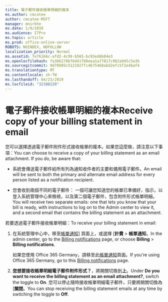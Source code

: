 ```yaml
---
title: 電子郵件接收帳單明細的複本
ms.author: cmcatee
author: cmcatee-MSFT
manager: mnirkhe
ms.date: 1/9/2019
ms.audience: ITPro
ms.topic: article
ms.prod: office-online-server
ROBOTS: NOINDEX, NOFOLLOW
localization_priority: Normal
ms.assetid: fe76166c-afd2-4c99-b565-bc93ed6b84e3
ms.openlocfilehash: fa366278bf6d41f08eea1a77817c902a945c5a3b
ms.sourcegitcommit: 9d78905c512192ffc4675468abd2efc5f2e4baf4
ms.translationtype: MT
ms.contentlocale: zh-TW
ms.lasthandoff: 04/23/2019
ms.locfileid: "32388220"
---
```

# <a name="receive-copy-of-your-billing-statement-in-email"></a><span data-ttu-id="529d7-102">電子郵件接收帳單明細的複本</span><span class="sxs-lookup"><span data-stu-id="529d7-102">Receive copy of your billing statement in email</span></span>
<span data-ttu-id="529d7-p101">您可以選擇透過電子郵件附件形式接收帳單的複本。如果您這麼做，請注意以下事項：</span><span class="sxs-lookup"><span data-stu-id="529d7-p101">You can choose to receive a copy of your billing statement as an email attachment. If you do, be aware that:</span></span>
  
- <span data-ttu-id="529d7-105">系統會傳送電子郵件給所有列為通知收件者的主要和備用電子郵件。</span><span class="sxs-lookup"><span data-stu-id="529d7-105">An email will be sent to both the primary and alternate email address for every person listed as a notification recipient.</span></span>
    
- <span data-ttu-id="529d7-106">您會收到兩個不同的電子郵件： 一個可讓您知道您的帳單已準備好，指示，以登入系統管理中心來檢視，以及第二個電子郵件，包含附件形式帳單明細。</span><span class="sxs-lookup"><span data-stu-id="529d7-106">You will receive two separate emails: one that lets you know that your bill is ready, with instructions to log on to the Admin center to view it, and a second email that contains the billing statement as an attachment.</span></span>
    
<span data-ttu-id="529d7-107">若要透過電子郵件接收帳單明細：</span><span class="sxs-lookup"><span data-stu-id="529d7-107">To receive your billing statement in email:</span></span>
  
1. <span data-ttu-id="529d7-108">在系統管理中心中，移至[帳單通知](https://go.microsoft.com/fwlink/p/?linkid=853212)] 頁面上，或選擇 [**計費** \> **帳單通知**。</span><span class="sxs-lookup"><span data-stu-id="529d7-108">In the admin center, go to the [Billing notifications](https://go.microsoft.com/fwlink/p/?linkid=853212) page, or choose **Billing** \> **Billing notifications**.</span></span>
    
    <span data-ttu-id="529d7-109">如果您使用 Office 365 Germany，請移至此[帳單通知](https://go.microsoft.com/fwlink/p/?linkid=853213)頁面。</span><span class="sxs-lookup"><span data-stu-id="529d7-109">If you're using Office 365 Germany, go to this [Billing notifications](https://go.microsoft.com/fwlink/p/?linkid=853213) page.</span></span> 
    
2. <span data-ttu-id="529d7-110">**您想要接收帳單明細電子郵件附件形式？**，將開關切換到**上**。</span><span class="sxs-lookup"><span data-stu-id="529d7-110">Under **Do you want to receive the billing statement as an email attachment?**, switch the toggle to **On**.</span></span> <span data-ttu-id="529d7-111">您可以停止隨時接收帳單明細電子郵件，只要將開關切換為 [**關閉**。</span><span class="sxs-lookup"><span data-stu-id="529d7-111">You can stop receiving the billing statement emails at any time by switching the toggle to **Off**.</span></span>
    


